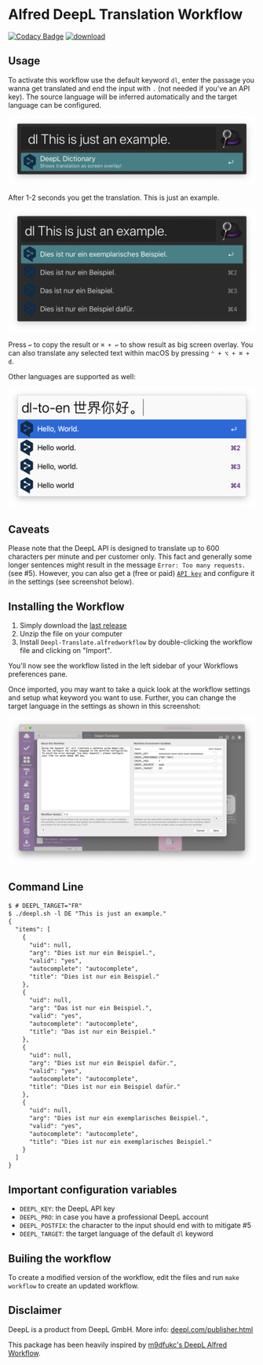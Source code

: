# Alfred DeepL Translation Workflow

[![Codacy Badge](https://app.codacy.com/project/badge/Grade/1772be5a3aa4423a8dd122877896ce36)](https://www.codacy.com/gh/AlexanderWillner/deepl-alfred-workflow2/dashboard?utm_source=github.com&amp;utm_medium=referral&amp;utm_content=AlexanderWillner/deepl-alfred-workflow2&amp;utm_campaign=Badge_Grade) [![download](https://img.shields.io/github/downloads/AlexanderWillner/deepl-alfred-workflow2/total)](https://github.com/AlexanderWillner/deepl-alfred-workflow2/releases)

## Usage

To activate this workflow use the default keyword ```dl```, enter the passage you wanna get translated and end the input with ```.``` (not needed if you've an API key). The source language will be inferred automatically and the target language can be configured.

![Search](Screenshot-Search.png)

After 1-2 seconds you get the translation. This is just an example.

![Result](Screenshot-Result.png)

Press ```↩``` to copy the result or ```⌘ + ↩``` to show result as big screen overlay.
You can also translate any selected text within macOS by pressing ```⌃ + ⌥ + ⌘ + d```.

Other languages are supported as well:

![Chinese](Screenshot-Chinese.png)

## Caveats

Please note that the DeepL API is designed to translate up to 600 characters per minute and per customer only. This fact and generally some longer sentences might result in the message ```Error: Too many requests.``` (see #5).
However, you can also get a (free or paid) [```API key```](https://www.deepl.com/pro-api) and configure it in the settings (see screenshot below).

## Installing the Workflow

1. Simply download the [last release](https://github.com/AlexanderWillner/deepl-alfred-workflow2/releases)
1. Unzip the file on your computer
1. Install `Deepl-Translate.alfredworkflow` by double-clicking the workflow file and clicking on "Import".

You'll now see the workflow listed in the left sidebar of your Workflows preferences pane.

Once imported, you may want to take a quick look at the workflow settings and setup what keyword you want to use. Further, you can change the target language in the settings as shown in this screenshot:

![Config](Screenshot-Config.png)

## Command Line

```shell
$ # DEEPL_TARGET="FR"
$ ./deepl.sh -l DE "This is just an example."
{
  "items": [
    {
      "uid": null,
      "arg": "Dies ist nur ein Beispiel.",
      "valid": "yes",
      "autocomplete": "autocomplete",
      "title": "Dies ist nur ein Beispiel."
    },
    {
      "uid": null,
      "arg": "Das ist nur ein Beispiel.",
      "valid": "yes",
      "autocomplete": "autocomplete",
      "title": "Das ist nur ein Beispiel."
    },
    {
      "uid": null,
      "arg": "Dies ist nur ein Beispiel dafür.",
      "valid": "yes",
      "autocomplete": "autocomplete",
      "title": "Dies ist nur ein Beispiel dafür."
    },
    {
      "uid": null,
      "arg": "Dies ist nur ein exemplarisches Beispiel.",
      "valid": "yes",
      "autocomplete": "autocomplete",
      "title": "Dies ist nur ein exemplarisches Beispiel."
    }
  ]
}
```

## Important configuration variables

* `DEEPL_KEY`: the DeepL API key
* `DEEPL_PRO`: in case you have a professional DeepL account
* `DEEPL_POSTFIX`: the character to the input should end with to mitigate #5
* `DEEPL_TARGET`: the target language of the default `dl` keyword

## Builing the workflow

To create a modified version of the workflow, edit the files and run ```make workflow``` to create an updated workflow.

## Disclaimer

DeepL is a product from DeepL GmbH. More info: [deepl.com/publisher.html](https://www.deepl.com/publisher.html)

This package has been heavily inspired by [m9dfukc's DeepL Alfred Workflow](https://github.com/m9dfukc/deepl-alfred-workflow).
